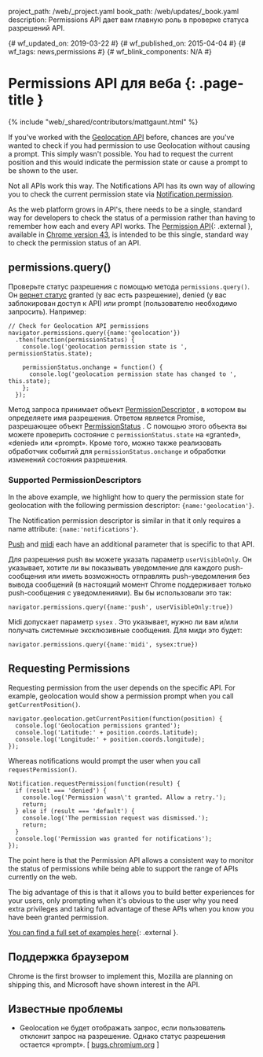 project_path: /web/_project.yaml
book_path: /web/updates/_book.yaml
description: Permissions API дает вам главную роль в проверке статуса разрешений API.

{# wf_updated_on: 2019-03-22 #}
{# wf_published_on: 2015-04-04 #}
{# wf_tags: news,permissions #}
{# wf_blink_components: N/A #}

# Permissions API для веба {: .page-title }

{% include "web/_shared/contributors/mattgaunt.html" %}

If you've worked with the [Geolocation
API](https://developer.mozilla.org/en-US/docs/Web/API/Geolocation/Using_geolocation)
before, chances are you've wanted to check if you had permission to use
Geolocation without causing a prompt. This simply wasn't possible. You had to
request the current position and this would indicate the permission state or
cause a prompt to be shown to the user.

Not all APIs work this way. The Notifications API has its own way of allowing
you to check the current permission state via
[Notification.permission](https://notifications.spec.whatwg.org/#permission).

As the web platform grows in API's, there needs to be a single, standard way for
developers to check the status of a permission rather than having to remember
how each and every API works. The [Permission
API](https://w3c.github.io/permissions/){: .external }, available in [Chrome
version 43](https://www.chromestatus.com/feature/6376494003650560), is
intended to be this single, standard way to check the permission status of an
API.

## permissions.query()

Проверьте статус разрешения с помощью метода `permissions.query()`. Он [вернет
статус](https://w3c.github.io/permissions/#h-status-of-a-permission) granted (у
вас есть разрешение), denied (у вас заблокирован доступ к API) или prompt
(пользователю необходимо запросить). Например:

```
// Check for Geolocation API permissions
navigator.permissions.query({name:'geolocation'})
  .then(function(permissionStatus) {
    console.log('geolocation permission state is ', permissionStatus.state);

    permissionStatus.onchange = function() {
      console.log('geolocation permission state has changed to ', this.state);
    };
  });
```

Метод запроса принимает объект
[PermissionDescriptor](https://w3c.github.io/permissions/#h-permission-descriptor)
, в котором вы определяете имя разрешения. Ответом является Promise, разрешающее
объект
[PermissionStatus](https://w3c.github.io/permissions/#idl-def-PermissionStatus)
. С помощью этого объекта вы можете проверить состояние с
`permissionStatus.state` на «granted», «denied» или «prompt». Кроме того, можно
также реализовать обработчик событий для `permissionStatus.onchange` и обработки
изменений состояния разрешения.

### Supported PermissionDescriptors

In the above example, we highlight how to query the permission state for
geolocation with the following permission descriptor: `{name:'geolocation'}`.

The Notification permission descriptor is similar in that it only requires a
name attribute: `{name:'notifications'}`.

[Push](https://w3c.github.io/permissions/#h-push) and
[midi](https://w3c.github.io/permissions/#h-midi) each have an additional
parameter that is specific to that API.

Для разрешения push вы можете указать параметр `userVisibleOnly`. Он указывает,
хотите ли вы показывать уведомление для каждого push-сообщения или иметь
возможность отправлять push-уведомления без вывода сообщений (в настоящий момент
Chrome поддерживает только push-сообщения с уведомлениями). Вы бы использовали
это так:

```
navigator.permissions.query({name:'push', userVisibleOnly:true})
```

Midi допускает параметр `sysex` . Это указывает, нужно ли вам и/или получать
системные эксклюзивные сообщения. Для миди это будет:

```
navigator.permissions.query({name:'midi', sysex:true})
```

## Requesting Permissions

Requesting permission from the user depends on the specific API. For example,
geolocation would show a permission prompt when you call `getCurrentPosition()`.

```
navigator.geolocation.getCurrentPosition(function(position) {
  console.log('Geolocation permissions granted');
  console.log('Latitude:' + position.coords.latitude);
  console.log('Longitude:' + position.coords.longitude);
});
```

Whereas notifications would prompt the user when you call `requestPermission()`.

```
Notification.requestPermission(function(result) {
  if (result === 'denied') {
    console.log('Permission wasn\'t granted. Allow a retry.');
    return;
  } else if (result === 'default') {
    console.log('The permission request was dismissed.');
    return;
  }
  console.log('Permission was granted for notifications');
});
```

The point here is that the Permission API allows a consistent way to monitor the
status of permissions while being able to support the range of APIs currently on
the web.

The big advantage of this is that it allows you to build better experiences for
your users, only prompting when it's obvious to the user why you need extra
privileges and taking full advantage of these APIs when you know you have been
granted permission.

[You can find a full set of examples
here](https://googlechrome.github.io/samples/permissions/){: .external }.

## Поддержка браузером

Chrome is the first browser to implement this, Mozilla are planning on shipping
this, and Microsoft have shown interest in the API.

## Известные проблемы

- Geolocation не будет отображать запрос, если пользователь отклонит запрос на
разрешение. Однако статус разрешения остается «prompt». [
[bugs.chromium.org](https://bugs.chromium.org/p/chromium/issues/detail?id=476509)
]
